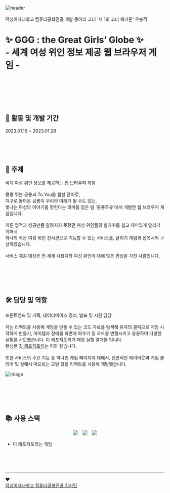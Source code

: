 
![header](https://capsule-render.vercel.app/api?type=waving&text=GGG&fontSize=60&fontColor=F2E0FE) 
<br/>
<br/>
덕성여자대학교 컴퓨터공학전공 개발 동아리 코너 '제 1회 코너 해커톤' 우승작  

<h1>✨ GGG : the Great Girls’ Globe ✨<br/>- 세계 여성 위인 정보 제공 웹 브라우저 게임 -</h1>  
<br/>
<br/>
<br/>
<br/>
<br/>
<h2> 📅 활동 및 개발 기간 </h2>  
2023.01.16 ~ 2023.01.28  
<br/>
<br/>
<br/>
<br/>
<br/>
<h2> 📌 주제 </h2>
세계 여성 위인 정보를 제공하는 웹 브라우저 게임 <br/>
<br/>
콩콩 뛰는 공룡과 To You를 합친 단어로,<br/>
지구로 돌아온 공룡이 우리의 미래가 될 수도 있는, <br/>
빛나는 여성의 이야기를 향한다는 의미를 담은 팀 '콩룡투유'에서 개발한 웹 브라우저 게임입니다.
<br/>
<br/>
이룬 업적과 성공만큼 알려지지 못했던 여성 위인들의 발자취를 쉽고 재미있게 알리기 위해서<br/>
하나의 작은 여성 위인 전시관으로 기능할 수 있는 서비스를, 달리기 게임과 접목시켜 구상하였습니다.<br/>
<br/>
서비스 제공 대상은 전 세계 사용자와 여성 위인에 대해 많은 관심을 가진 사람입니다.<br/>
<br/>
<br/>
<br/>
<br/>
<br/>
<h2> 🛠 담당 및 역할 </h2>
프론트엔드 및 기획, 데이터베이스 정리, 발표 및 시현 담당  <br/>
  <br/>
저는 리액트를 사용해 게임을 만들 수 있는 코드 자료를 탐색해 유저의 클릭으로 게임 시작하게 만들기, 아이템과 장애물 화면에 띄우기 등 코드를 변형시키고 응용하며 다양한 실험을 시도했습니다. 이 레포지토리가 해당 실험 결과물 입니다. <br/>
완성한 <a href="https://github.com/jimin-ni/CongRyoung2U-Front">깃 레포지토리</a>는 이와 같습니다.<br/>
  <br/>
또한 서비스의 주요 기능 중 하나인 게임 페이지에 대해서, 전반적인 레이아웃과 게임 클리어 및 실패시 떠오르는 모달 창을 리액트를 사용해 개발했습니다.  <br/>
  
  ![image](https://user-images.githubusercontent.com/101644134/220602252-56e11c64-965a-4bcc-b593-c5fce84461ed.png)
<br/>
<br/>
<br/>
<br/>
<br/>
<br/>

<h2> 📚 사용 스텍 </h2>
<div align="center">
<img src="https://img.shields.io/badge/HTML5-ff8c00?style=for-the-badge&logo=HTML5&logoColor=white"/> <img src="https://img.shields.io/badge/CSS3-ffd700?style=for-the-badge&logo=CSS3&logoColor=white"/> <img src="https://img.shields.io/badge/React-108b94?style=for-the-badge&logo=React&logoColor=white"/>
</div>


* 이 레포지토리는 게임


<br/>
<br/>
<br/>

----------------------------------------------------------------------------------
♥  
[덕성여자대학교 컴퓨터공학전공 김지민](https://github.com/jimin-ni)
